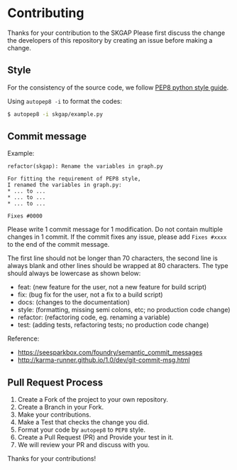# Contributing

Thanks for your contribution to the SKGAP
Please first discuss the change the developers of this repository by creating an issue before making a change.

## Style

For the consistency of the source code, we follow [PEP8 python style guide](https://www.python.org/dev/peps/pep-0008/).

Using `autopep8 -i` to format the codes:
```bash
$ autopep8 -i skgap/example.py
```

## Commit message
Example:
```
refactor(skgap): Rename the variables in graph.py

For fitting the requirement of PEP8 style, 
I renamed the variables in graph.py:
* ... to ...
* ... to ...
* ... to ...

Fixes #0000
```

Please write 1 commit message for 1 modification. Do not contain multiple changes in 1 commit. If the commit fixes any issue, please add `Fixes #xxxx` to the end of the commit message.

The first line should not be longer than 70 characters, the second line is always blank and other lines should be wrapped at 80 characters. The type should always be lowercase as shown below:

* feat: (new feature for the user, not a new feature for build script)
* fix: (bug fix for the user, not a fix to a build script)
* docs: (changes to the documentation)
* style: (formatting, missing semi colons, etc; no production code change)
* refactor: (refactoring code, eg. renaming a variable)
* test: (adding tests, refactoring tests; no production code change)

Reference: 
* https://seesparkbox.com/foundry/semantic_commit_messages
* http://karma-runner.github.io/1.0/dev/git-commit-msg.html

## Pull Request Process

1. Create a Fork of the project to your own repository.
2. Create a Branch in your Fork.
3. Make your contributions.
4. Make a Test that checks the change you did.
5. Format your code by `autopep8` to `PEP8` style.
6. Create a Pull Request (PR) and Provide your test in it.
7. We will review your PR and discuss with you.

Thanks for your contributions!
